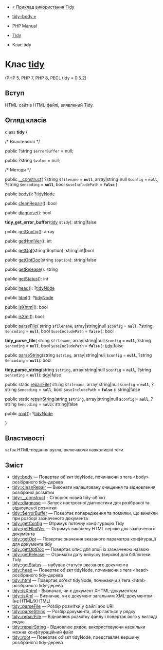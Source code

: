 - [« Приклад використання Tidy](tidy.examples.basic.md)
- [tidy::body »](tidy.body.md)

- [PHP Manual](index.md)
- [Tidy](book.tidy.md)
- Клас tidy

# Клас [tidy](class.tidy.md)

(PHP 5, PHP 7, PHP 8, PECL tidy = 0.5.2)

## Вступ

HTML-сайт в HTML-файлі, виявлений Tidy.

## Огляд класів

class **tidy** {

/\* Властивості \*/

public ?string `$errorBuffer` = null;

public ?string `$value` = null;

/\* Методи \*/

public [\_\_construct](tidy.construct.md)(
?string `$filename` = **`null`**,
array\|string\|null `$config` = **`null`**,
?string `$encoding` = **`null`**,
bool `$useIncludePath` = **`false`**
)

public [body](tidy.body.md)(): ?[tidyNode](class.tidynode.md)

public [cleanRepair](tidy.cleanrepair.md)(): bool

public [diagnose](tidy.diagnose.md)(): bool

**tidy_get_error_buffer**([tidy](class.tidy.md) `$tidy`):
string\|false

public [getConfig](tidy.getconfig.md)(): array

public [getHtmlVer](tidy.gethtmlver.md)(): int

public [getOpt](tidy.getopt.md)(string $option): string\|int\|bool

public [getOptDoc](tidy.getoptdoc.md)(string `$option`): string\|false

public [getRelease](tidy.getrelease.md)(): string

public [getStatus](tidy.getstatus.md)(): int

public [head](tidy.head.md)(): ?[tidyNode](class.tidynode.md)

public [html](tidy.md.md)(): ?[tidyNode](class.tidynode.md)

public [isXhtml](tidy.isxhtml.md)(): bool

public [isXml](tidy.isxml.md)(): bool

public [parseFile](tidy.parsefile.md)(
string `$filename`,
array\|string\|null `$config` = **`null`**,
?string `$encoding` = **`null`**,
bool `$useIncludePath` = **`false`**
): bool

**tidy_parse_file**(
string `$filename`,
array\|string\|null `$config` = **`null`**,
?string `$encoding` = **`null`**,
bool `$useIncludePath` = **`false`**
): [tidy](class.tidy.md)\|false

public [parseString](tidy.parsestring.md)(string `$string`,
array\|string\|null `$config` = **`null`**, ?string `$encoding` =
**`null`**): bool

**tidy_parse_string**(string `$string`, array\|string\|null `$config` =
**`null`**, ?string `$encoding` = **`null`**):
[tidy](class.tidy.md)\|false

public static [repairFile](tidy.repairfile.md)(
string `$filename`,
array\|string\|null `$config` = **`null`**,
?string `$encoding` = **`null`**,
bool `$useIncludePath` = **`false`**
): string\|false

public static [repairString](tidy.repairstring.md)(string `$string`,
array\|string\|null `$config` = **`null`**, ?string `$encoding` =
**`null`**): string\|false

public [root](tidy.root.md)(): ?[tidyNode](class.tidynode.md)

}

## Властивості

`value`
HTML-подання вузла, включаючи навколишні теги.

## Зміст

- [tidy::body](tidy.body.md) — Повертає об'єкт tidyNode, починаючи з
тега \<body\> розібраного tidy-дерева
- [tidy::cleanRepair](tidy.cleanrepair.md) — Виконати налаштовану
очищення та відновлення розібраної розмітки
- [tidy::\_\_construct](tidy.construct.md) - Створює новий
tidy-об'єкт
- [tidy::diagnose](tidy.diagnose.md) — Запуск настроєної
діагностики для розібраної та відновленої розмітки
- [tidy::$errorBuffer](tidy.props.errorbuffer.md) — Повертає
попередження та помилки, що виникли при розборі зазначеного документа
- [tidy::getConfig](tidy.getconfig.md) — Отримує поточну
конфігурацію Tidy
- [tidy::getHtmlVer](tidy.gethtmlver.md) — Отримує виявлену
HTML версію для зазначеного документа
- [tidy::getOpt](tidy.getopt.md) — Повертає значення вказаного
параметра конфігурації для документа tidy
- [tidy::getOptDoc](tidy.getoptdoc.md) — Повертає опис для
опції із зазначеною назвою
- [tidy::getRelease](tidy.getrelease.md) — Отримати дату випуску
(версію) для бібліотеки Tidy
- [tidy::getStatus](tidy.getstatus.md) — набуває статусу вказаного
документа
- [tidy::head](tidy.head.md) — Повертає об'єкт tidyNode, починаючи з
тега \<head\> розібраного tidy-дерева
- [tidy::html](tidy.md.md) — Повертає об'єкт tidyNode, починаючи з
тега \<html\> розібраного tidy-дерева
- [tidy::isXhtml](tidy.isxhtml.md) - Визначає, чи є
документ XHTML-документом
- [tidy::isXml](tidy.isxml.md) — Визначає, чи є документ
загальним XML-документом (не HTML/XHTML)
- [tidy::parseFile](tidy.parsefile.md) — Розбір розмітки у файлі або
URI
- [tidy::parseString](tidy.parsestring.md) — Розбір документа,
зберігається у рядку
- [tidy::repairFile](tidy.repairfile.md) — Відновлює розмітку
файлу і повертає його у вигляді рядка
- [tidy::repairString](tidy.repairstring.md) - Відновлює
рядок, використовуючи наскільки можна конфігураційний файл
- [tidy::root](tidy.root.md) — Повертає об'єкт tidyNode,
представляє вершину розібраного tidy-дерева
